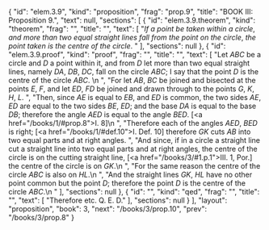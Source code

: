 {
  "id": "elem.3.9",
  "kind": "proposition",
  "frag": "prop.9",
  "title": "BOOK III: Proposition 9.",
  "text": null,
  "sections": [
    {
      "id": "elem.3.9.theorem",
      "kind": "theorem",
      "frag": "",
      "title": "",
      "text": [
        "<var>If a point be taken within a circle</var>, <var>and more than two equal straight lines fall from the point on the circle</var>, <var>the point taken is the centre of the circle</var>. "
      ],
      "sections": null
    },
    {
      "id": "elem.3.9.proof",
      "kind": "proof",
      "frag": "",
      "title": "",
      "text": [
        "Let <var>ABC</var> be a circle and <var>D</var> a point within it, and from <var>D</var> let more than two equal straight lines, namely <var>DA</var>, <var>DB</var>, <var>DC</var>, fall on the circle <var>ABC</var>; I say that the point <var>D</var> is the centre of the circle <var>ABC</var>. \n      ",
        "For let <var>AB</var>, <var>BC</var> be joined and bisected at the points <var>E</var>, <var>F</var>, and let <var>ED</var>, <var>FD</var> be joined and drawn through to the points <var>G</var>, <var>K</var>, <var>H</var>, <var>L</var>. ",
        "Then, since <var>AE</var> is equal to <var>EB</var>, and <var>ED</var> is common, the two sides <var>AE</var>, <var>ED</var> are equal to the two sides <var>BE</var>, <var>ED</var>; and the base <var>DA</var> is equal to the base <var>DB</var>; therefore the angle <var>AED</var> is equal to the angle <var>BED</var>. [<a href=\"/books/1/#prop.8\">I. 8</a>]\n      ",
        "Therefore each of the angles <var>AED</var>, <var>BED</var> is right; [<a href=\"/books/1/#def.10\">I. Def. 10</a>] therefore <var>GK</var> cuts <var>AB</var> into two equal parts and at right angles. ",
        "And since, if in a circle a straight line cut a straight line into two equal parts and at right angles, the centre of the circle is on the cutting straight line, [<a href=\"/books/3/#1.p.1\">III. 1, Por.</a>] the centre of the circle is on <var>GK</var>.\n       ",
        "For the same reason the centre of the circle <var>ABC</var> is also on <var>HL</var>.\n      ",
        "And the straight lines <var>GK</var>, <var>HL</var> have no other point common but the point <var>D</var>; therefore the point <var>D</var> is the centre of the circle <var>ABC</var>.\n      "
      ],
      "sections": null
    },
    {
      "id": "",
      "kind": "qed",
      "frag": "",
      "title": "",
      "text": [
        "Therefore etc. Q. E. D."
      ],
      "sections": null
    }
  ],
  "layout": "proposition",
  "book": 3,
  "next": "/books/3/prop.10",
  "prev": "/books/3/prop.8"
}
